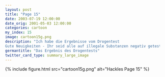 ```yaml
---
layout: post
title: "Page 15"
date: 2003-07-19 12:00:00
date_orig: 2001-05-03 12:00:00
categories: cartoon
my_index: 15
image: cartoon15g.png
description: "Ich habe die Ergebnisse vom Drogentest 
Gute Neuigkeiten - Ihr seid alle auf illegale Substanzen negativ getestet worden Aber die Leute aus dem Labor denken, dass ihr alle zuviel Kaffee konsumiert.Das können die an unseren Urin proben feststellenDie sagen, dass wegen eurer Proben das Labor wie Starbucks gerochen hat ups cool krass hazel hackles peter percy boss dog katarina vittles"
germantitle: "Das Ergebnis des Drogentests"
twitter_card_type: summary_large_image
---
```


{% include figure.html src="cartoon15g.png" alt="Hackles Page 15"  %}
